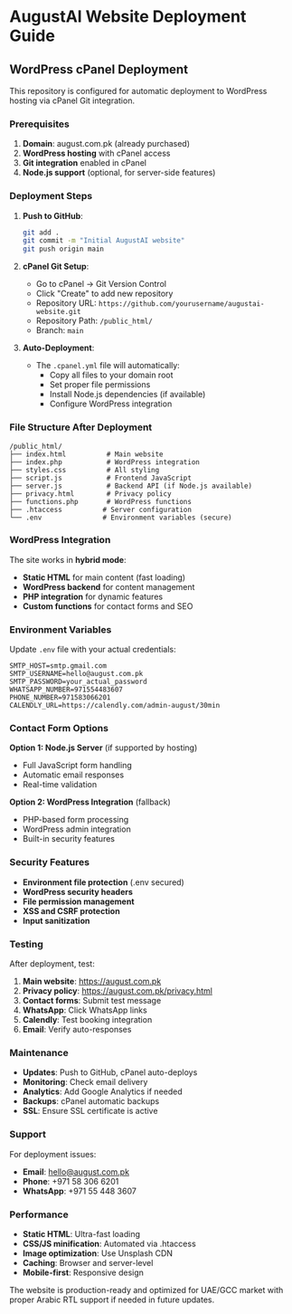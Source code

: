 # AugustAI Website Deployment Guide

## WordPress cPanel Deployment

This repository is configured for automatic deployment to WordPress hosting via cPanel Git integration.

### Prerequisites

1. **Domain**: august.com.pk (already purchased)
2. **WordPress hosting** with cPanel access
3. **Git integration** enabled in cPanel
4. **Node.js support** (optional, for server-side features)

### Deployment Steps

1. **Push to GitHub**:
   ```bash
   git add .
   git commit -m "Initial AugustAI website"
   git push origin main
   ```

2. **cPanel Git Setup**:
   - Go to cPanel → Git Version Control
   - Click "Create" to add new repository
   - Repository URL: `https://github.com/yourusername/augustai-website.git`
   - Repository Path: `/public_html/`
   - Branch: `main`

3. **Auto-Deployment**:
   - The `.cpanel.yml` file will automatically:
     - Copy all files to your domain root
     - Set proper file permissions
     - Install Node.js dependencies (if available)
     - Configure WordPress integration

### File Structure After Deployment

```
/public_html/
├── index.html          # Main website
├── index.php           # WordPress integration
├── styles.css          # All styling
├── script.js           # Frontend JavaScript
├── server.js           # Backend API (if Node.js available)
├── privacy.html        # Privacy policy
├── functions.php       # WordPress functions
├── .htaccess          # Server configuration
└── .env               # Environment variables (secure)
```

### WordPress Integration

The site works in **hybrid mode**:

- **Static HTML** for main content (fast loading)
- **WordPress backend** for content management
- **PHP integration** for dynamic features
- **Custom functions** for contact forms and SEO

### Environment Variables

Update `.env` file with your actual credentials:

```env
SMTP_HOST=smtp.gmail.com
SMTP_USERNAME=hello@august.com.pk
SMTP_PASSWORD=your_actual_password
WHATSAPP_NUMBER=971554483607
PHONE_NUMBER=971583066201
CALENDLY_URL=https://calendly.com/admin-august/30min
```

### Contact Form Options

**Option 1: Node.js Server** (if supported by hosting)
- Full JavaScript form handling
- Automatic email responses
- Real-time validation

**Option 2: WordPress Integration** (fallback)
- PHP-based form processing
- WordPress admin integration
- Built-in security features

### Security Features

- **Environment file protection** (.env secured)
- **WordPress security headers**
- **File permission management**
- **XSS and CSRF protection**
- **Input sanitization**

### Testing

After deployment, test:

1. **Main website**: https://august.com.pk
2. **Privacy policy**: https://august.com.pk/privacy.html
3. **Contact forms**: Submit test message
4. **WhatsApp**: Click WhatsApp links
5. **Calendly**: Test booking integration
6. **Email**: Verify auto-responses

### Maintenance

- **Updates**: Push to GitHub, cPanel auto-deploys
- **Monitoring**: Check email delivery
- **Analytics**: Add Google Analytics if needed
- **Backups**: cPanel automatic backups
- **SSL**: Ensure SSL certificate is active

### Support

For deployment issues:
- **Email**: hello@august.com.pk
- **Phone**: +971 58 306 6201
- **WhatsApp**: +971 55 448 3607

### Performance

- **Static HTML**: Ultra-fast loading
- **CSS/JS minification**: Automated via .htaccess
- **Image optimization**: Use Unsplash CDN
- **Caching**: Browser and server-level
- **Mobile-first**: Responsive design

The website is production-ready and optimized for UAE/GCC market with proper Arabic RTL support if needed in future updates.